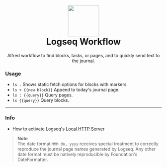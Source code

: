 <h1 align=center>
  <img src="https://github.com/zeitlings/alfred-logseq/assets/25689591/082f21f3-1d1b-41af-a938-028e70d85099" width="100px"/><br>
  Logseq Workflow
</h1>
<p align="center">Alfred workflow to find blocks, tasks, or pages, and to quickly send text to the journal.</p>



### Usage

- ` ls . ` Shows static fetch options for blocks with markers.
- ` ls + {{new block}} ` Append to today's journal page.
- ` ls : {{query}} ` Query pages.
- ` ls {{query}} ` Query blocks.

---

### Info

- How to activate Logseq's [Local HTTP Server](https://docs.logseq.com/#/page/local%20http%20server)


> __Note__  
> The date format `MMM do, yyyy` receives special treatment to correctly reproduce the journal page names generated by Logseq. Any other date format must be natively reproducible by Foundation's DateFormatter.
